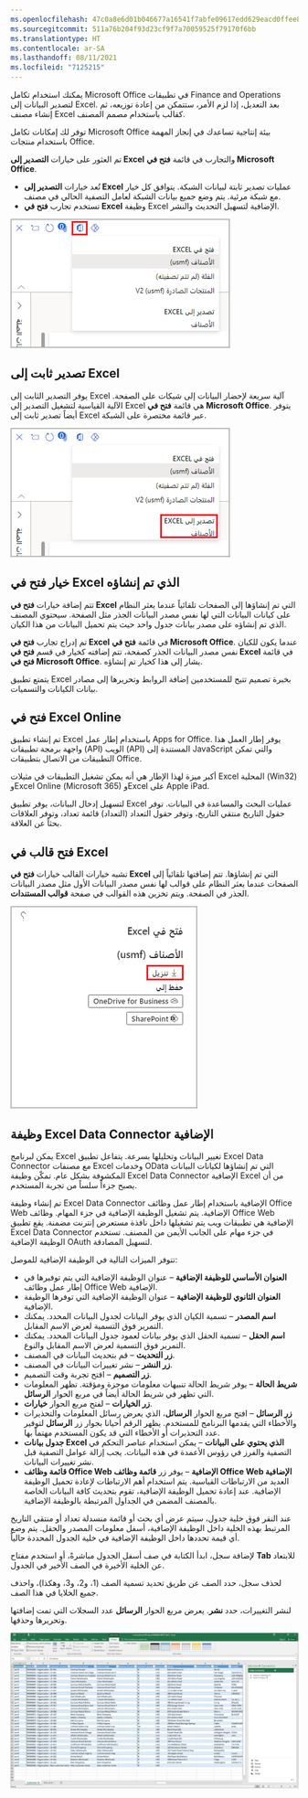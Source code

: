 ```yaml
---
ms.openlocfilehash: 47c0a8e6d01b046677a16541f7abfe09617edd629eacd0ffee86d4d255ce4d62
ms.sourcegitcommit: 511a76b204f93d23cf9f7a70059525f79170f6bb
ms.translationtype: HT
ms.contentlocale: ar-SA
ms.lasthandoff: 08/11/2021
ms.locfileid: "7125215"
---
```

يمكنك استخدام تكامل Microsoft Office في تطبيقات Finance and Operations لتصدير البيانات إلى Excel. بعد التعديل، إذا لزم الأمر، ستتمكن من إعادة توزيعه، ثم إنشاء مصنف Excel كقالب باستخدام مصمم المصنف.

توفر لك إمكانات تكامل  Microsoft Office بيئة إنتاجية تساعدك في إنجاز المهمة باستخدام منتجات Office.

تم العثور على خيارات **التصدير إلى Excel** والتجارب في قائمة **فتح في Microsoft Office**.

- تُعد خيارات **التصدير إلى Excel** عمليات تصدير ثابتة لبيانات الشبكة. يتوافق كل خيار مع شبكة مرئية. يتم وضع جميع بيانات الشبكة لعامل التصفية الحالي في مصنف.
- تستخدم تجارب **فتح في Excel** وظيفة Excel الإضافية لتسهيل التحديث والنشر.

 
![لقطة شاشة تبرز رمز تكامل Office.](../media/office-1.png)


## <a name="static-export-to-excel"></a>تصدير ثابت إلى Excel 

يوفر التصدير الثابت إلى Excel آلية سريعة لإحضار البيانات إلى شبكات على الصفحة. الآلية القياسية لتشغيل التصدير إلى Excel هي قائمة **فتح في Microsoft Office**. يتوفر أيضاً تصدير ثابت إلى Excel عبر قائمة مختصرة على الشبكة.

![لقطة شاشة لقائمة فتح في Microsoft Office مع تمييز التصدير إلى Excel.](../media/static-excel.png)


## <a name="generated-open-in-excel"></a>خيار فتح في Excel الذي تم إنشاؤه 

تتم إضافة خيارات **فتح في Excel** التي تم إنشاؤها إلى الصفحات تلقائياً عندما يعثر النظام على كيانات البيانات التي لها نفس مصدر البيانات الجذر مثل الصفحة. سيحتوي المصنف الذي تم إنشاؤه على مصدر بيانات جدول واحد حيث يتم تحميل البيانات من هذا الكيان.
 
تم إدراج تجارب **فتح في Excel** في قائمة **فتح في Microsoft Office**. عندما يكون للكيان نفس مصدر البيانات الجذر كصفحة، تتم إضافته كخيار في قسم **فتح في Excel** في قائمة **فتح في Microsoft Office**. يشار إلى هذا كخيار تم إنشاؤه.

يتمتع تطبيق Excel بخبرة تصميم تتيح للمستخدمين إضافة الروابط وتحريرها إلى مصادر بيانات الكيانات والتسميات.

## <a name="open-in-excel-online"></a>فتح في Excel Online 

تم إنشاء تطبيق Excel باستخدام إطار عمل Apps for Office. يوفر إطار العمل هذا واجهة برمجة تطبيقات (API) الويب (API) المستندة إلى JavaScript والتي تمكن التطبيقات من الاتصال بتطبيقات Office. 

أكبر ميزة لهذا الإطار هي أنه يمكن تشغيل التطبيقات في مثيلات Excel المحلية (Win32) وExcel Online (‏Microsoft 365) وExcel على Apple iPad. 

لتسهيل إدخال البيانات، يوفر تطبيق Excel عمليات البحث والمساعدة في البيانات. توفر حقول التاريخ منتقي التاريخ، وتوفر حقول التعداد (التعداد) قائمة تعداد، وتوفر العلاقات بحثاً عن العلاقة.

## <a name="template-open-in-excel"></a>فتح قالب في Excel 

تشبه خيارات القالب خيارات **فتح في Excel** التي تم إنشاؤها. تتم إضافتها تلقائياً إلى الصفحات عندما يعثر النظام على قوالب لها نفس مصدر البيانات الأول مثل مصدر البيانات الجذر في الصفحة. ويتم تخزين هذه القوالب في صفحة **قوالب المستندات**.

![لقطة شاشة لخيارات فتح في Excel مع تمييز "تنزيل".](../media/office-2.png)

## <a name="excel-data-connector-add-in"></a>وظيفة Excel Data Connector الإضافية 

يمكن لبرنامج Excel تغيير البيانات وتحليلها بسرعة. يتفاعل تطبيق Excel Data Connector مع مصنفات Excel وخدمات OData التي تم إنشاؤها لكيانات البيانات المكشوفة بشكل عام. تمكّن وظيفة Excel Data Connector الإضافية Excel من أن يصبح جزءاً سلساً من تجربة المستخدم. 

تم إنشاء وظيفة Excel Data Connector الإضافية باستخدام إطار عمل وظائف Office Web الإضافية. يتم تشغيل الوظيفة الإضافية في جزء المهام. وظائف Office Web الإضافية هي تطبيقات ويب يتم تشغيلها داخل نافذة مستعرض إنترنت مضمنة. يقع تطبيق Excel Data Connector في جزء مهام على الجانب الأيمن من المصنف. تستخدم الوظيفة الإضافية OAuth لتسهيل المصادقة.


تتوفر الميزات التالية في الوظيفة الإضافية للموصل:

- **العنوان الأساسي للوظيفة الإضافية** – عنوان الوظيفة الإضافية التي يتم توفيرها في إطار عمل وظائف Office Web الإضافية.
- **العنوان الثانوي للوظيفة الإضافية** – عنوان الوظيفة الإضافية التي توفرها الوظيفة الإضافية.
- **اسم المصدر** – تسمية الكيان الذي يوفر البيانات لجدول البيانات المحدد. يمكنك التمرير فوق التسمية لعرض الاسم المقابل.
- **اسم الحقل** – تسمية الحقل الذي يوفر بيانات لعمود جدول البيانات المحدد. يمكنك التمرير فوق التسمية لعرض الاسم المقابل والنوع.
- **زر التحديث** – قم بتحديث البيانات في المصنف.
- **زر النشر** – نشر تغييرات البيانات في المصنف.
- **زر التصميم** – افتح تجربة وقت التصميم.
- **شريط الحالة** – يوفر شريط الحالة تنبيهات معلومات موجزة ومؤقتة. تظهر المعلومات التي تظهر في شريط الحالة أيضاً في مربع الحوار **الرسائل**.
- **زر الخيارات** – لفتح مربع الحوار **خيارات**.
- **زر الرسائل** – افتح مربع الحوار **الرسائل**، الذي يعرض رسائل المعلومات والتحذيرات والأخطاء التي يقدمها البرنامج للمستخدم. يظهر الرقم أحيانا بجوار زر **الرسائل** لتوفير عدد التحذيرات أو الأخطاء التي قد يكون المستخدم مهتماً بها.
- **جدول بيانات Excel الذي يحتوي على البيانات** – يمكن استخدام عناصر التحكم في التصفية والفرز في رؤوس الأعمدة في هذه البيانات. يجب إزالة عوامل التصفية قبل نشر تغييرات البيانات.
- **قائمة وظائف Office Web الإضافية** – يوفر زر **قائمة وظائف Office Web الإضافية** العديد من الارتباطات القياسية. يتم استخدام أهم الارتباطات لإعادة تحميل الوظيفة الإضافية. عند إعادة تحميل الوظيفة الإضافية، تقوم بتحديث كافة البيانات الخاصة بالمصنف المضمن في الجداول المرتبطة بالوظيفة الإضافية.
 
عند النقر فوق خلية جدول، سيتم عرض أي بحث أو قائمة منسدلة تعداد أو منتقي التاريخ المرتبط بهذه الخلية داخل الوظيفة الإضافية، أسفل معلومات المصدر والحقل. يتم وضع أي قيمة تحددها داخل الوظيفة الإضافية في خلية الجدول المحددة حالياً.

لإضافة سجل، ابدأ الكتابة في صف أسفل الجدول مباشرةً، أو استخدم مفتاح **Tab** للابتعاد عن الخلية الأخيرة في الصف الأخير في الجدول. 

لحذف سجل، حدد الصف عن طريق تحديد تسمية الصف (1، و2، و3، وهكذا)، واحذف جميع الخلايا في هذا الصف.
 
لنشر التغييرات، حدد **نشر**. يعرض مربع الحوار **الرسائل** عدد السجلات التي تمت إضافتها وتحريرها وحذفها.
 
[![لقطة شاشة لصفحة Excel باستخدام لوحة موصل البيانات.](../media/office-3.png)](../media/office-3.png#lightbox)
 

